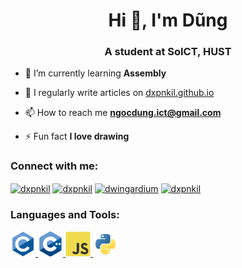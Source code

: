 <h1 align="center">Hi 👋, I'm Dũng</h1>
<h3 align="center">A student at SoICT, HUST</h3>

- 🌱 I’m currently learning **Assembly**

- 📝 I regularly write articles on [dxpnkil.github.io](dxpnkil.github.io)

- 📫 How to reach me **ngocdung.ict@gmail.com**

- ⚡ Fun fact **I love drawing**

<h3 align="left">Connect with me:</h3>
<p align="left">
<a href="https://twitter.com/dxpnkil" target="blank"><img align="center" src="https://raw.githubusercontent.com/rahuldkjain/github-profile-readme-generator/master/src/images/icons/Social/twitter.svg" alt="dxpnkil" height="30" width="40" /></a>
<a href="https://linkedin.com/in/dxpnkil" target="blank"><img align="center" src="https://raw.githubusercontent.com/rahuldkjain/github-profile-readme-generator/master/src/images/icons/Social/linked-in-alt.svg" alt="dxpnkil" height="30" width="40" /></a>
<a href="https://instagram.com/dwingardium" target="blank"><img align="center" src="https://raw.githubusercontent.com/rahuldkjain/github-profile-readme-generator/master/src/images/icons/Social/instagram.svg" alt="dwingardium" height="30" width="40" /></a>
<a href="https://codeforces.com/profile/dxpnkil" target="blank"><img align="center" src="https://raw.githubusercontent.com/rahuldkjain/github-profile-readme-generator/master/src/images/icons/Social/codeforces.svg" alt="dxpnkil" height="30" width="40" /></a>
</p>

<h3 align="left">Languages and Tools:</h3>
<p align="left"> 
 <a href="https://www.cprogramming.com/" target="_blank" rel="noreferrer"> <img src="https://raw.githubusercontent.com/devicons/devicon/master/icons/c/c-original.svg" alt="c" width="40" height="40"/> </a> 
  <a href="https://www.w3schools.com/cpp/" target="_blank" rel="noreferrer"> <img src="https://raw.githubusercontent.com/devicons/devicon/master/icons/cplusplus/cplusplus-original.svg" alt="cplusplus" width="40" height="40"/> </a>  
 <a href="https://developer.mozilla.org/en-US/docs/Web/JavaScript" target="_blank" rel="noreferrer"> <img src="https://raw.githubusercontent.com/devicons/devicon/master/icons/javascript/javascript-original.svg" alt="javascript" width="40" height="40"/> </a> 
  <a href="https://www.python.org" target="_blank" rel="noreferrer"> <img src="https://raw.githubusercontent.com/devicons/devicon/master/icons/python/python-original.svg" alt="python" width="40" height="40"/> </a> 
</p>
